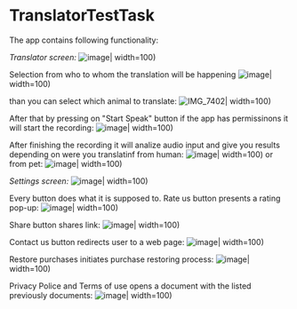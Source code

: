 # TranslatorTestTask

The app contains following functionality:

*Translator screen:*
![image](https://github.com/user-attachments/assets/c437f736-c13a-40c8-b48d-55372ed2520b)| width=100)

Selection from who to whom the translation will be happening
![image](https://github.com/user-attachments/assets/17a34006-3e7b-42a9-bbd1-57768902ba01)| width=100)

than you can select which animal to translate:
![IMG_7402](https://github.com/user-attachments/assets/2e1b7e7e-58a1-4850-bc3a-c355bf66b543)| width=100)

After that by pressing on "Start Speak" button if the app has permissinons it will start the recording:
![image](https://github.com/user-attachments/assets/0668eef1-4de6-4ea7-8e2e-30a39265b32e)| width=100)

After finishing the recording it will analize audio input and give you results depending on were you translatinf from human:
![image](https://github.com/user-attachments/assets/a4791927-3c55-4909-a255-a2097aa58fa9)| width=100)
or from pet:
![image](https://github.com/user-attachments/assets/92287587-0116-4fb5-a03d-a1d38127c293)| width=100)


*Settings screen:*
![image](https://github.com/user-attachments/assets/c67ef7ef-47b6-4feb-adda-ab4240fd1d0d)| width=100)

Every button does what it is supposed to.
Rate us button presents a rating pop-up:
![image](https://github.com/user-attachments/assets/c8fe5690-ea4b-48f6-82e2-37ef68c92d40)| width=100)

Share button shares link:
![image](https://github.com/user-attachments/assets/90df11c4-5e4e-4f57-8f0d-07badce1e4dd)| width=100)

Contact us button redirects user to a web page:
![image](https://github.com/user-attachments/assets/c6d05b6b-ad04-45c0-b8af-80b072cea7ee)| width=100)

Restore purchases initiates purchase restoring process:
![image](https://github.com/user-attachments/assets/de6113ef-a05f-4174-b489-35afa6e62607)| width=100)

Privacy Police and Terms of use opens a document with the listed previously documents:
![image](https://github.com/user-attachments/assets/470941ff-bc72-442f-a31f-d2ec73133994)| width=100)







